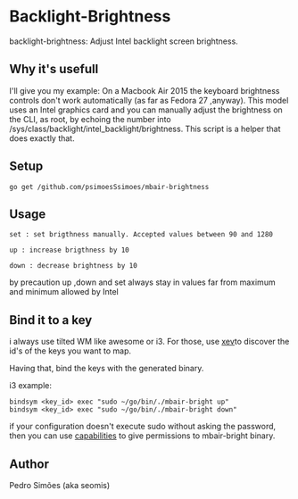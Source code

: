 # Backlight-Brightness

backlight-brightness: Adjust Intel backlight screen brightness.

## Why it's usefull

I'll give you my example:
On a Macbook Air 2015 the keyboard brightness controls don't work automatically (as far as Fedora 27 ,anyway).
This model uses an Intel graphics card and you can manually adjust the brightness on the CLI, as root, by echoing the number into /sys/class/backlight/intel_backlight/brightness. This script is a helper that does exactly that.

## Setup

	go get /github.com/psimoesSsimoes/mbair-brightness

## Usage

	set : set brigthness manually. Accepted values between 90 and 1280

	up : increase brigthness by 10

	down : decrease brightness by 10
	
by precaution up ,down and set always stay in values far from maximum and minimum allowed by Intel

## Bind it to a key

i always use tilted WM like awesome or i3. For those, use [xev](https://en.wikipedia.org/wiki/Xev)to discover the id's of the keys you want to map.

Having that, bind the keys with the generated binary.

i3 example:

	bindsym <key_id> exec "sudo ~/go/bin/./mbair-bright up"
	bindsym <key_id> exec "sudo ~/go/bin/./mbair-bright down"


if your configuration doesn't execute sudo without asking the password, then you can use [capabilities](http://man7.org/linux/man-pages/man7/capabilities.7.html) to give permissions to mbair-bright binary.

## Author

Pedro Simões (aka seomis)
